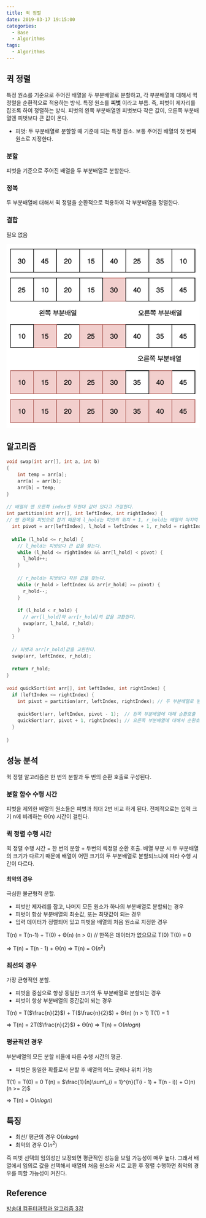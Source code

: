 ```yaml
---
title: 퀵 정렬
date: 2019-03-17 19:15:00
categories:
  - Base
  - Algorithms
tags: 
  - Algorithms
---
```



## 퀵 정렬
특정 원소를 기준으로 주어진 배열을 두 부분배열로 분할하고, 각 부분배열에 대해서 퀵 정렬을 순환적으로 적용하는 방식.
특정 원소를 **피벗** 이라고 부름. 즉, 피벗이 제자리를 잡조록 하여 정렬하는 방식. 피벗의 왼쪽 부분배열엔 피벗보다 작은 값이, 오른쪽 부분배열엔 피벗보다 큰 값이 온다.

- 피벗: 두 부분배열로 분할할 때 기준에 되는 특정 원소. 보통 주어진 배열의 첫 번째 원소로 지정한다. 

### 분할
피벗을 기준으로 주어진 배열을 두 부분배열로 분할한다.

### 정복
두 부분배열에 대해서 퀵 정렬을 순환적으로 적용하여 각 부분배열을 정렬한다.

### 결합
필요 없음

![퀵정렬](/images/base/algorithms-quick-sort-1.png)

## 알고리즘
```c
void swap(int arr[], int a, int b)
{
    int temp = arr[a];
    arr[a] = arr[b];
    arr[b] = temp;
}

// 배열의 맨 오른쪽 index엔 무한대 값이 있다고 가정한다.
int partition(int arr[], int leftIndex, int rightIndex) {
// 맨 왼쪽을 피벗으로 잡기 때문에 l_hold는 피벗의 위치 + 1, r_hold는 배열의 마지막 index
  int pivot = arr[leftIndex], l_hold = leftIndex + 1, r_hold = rightIndex;

  while (l_hold <= r_hold) {
    // l_hold는 피벗보다 큰 값을 찾는다.
    while (l_hold <= rightIndex && arr[l_hold] < pivot) {
      l_hold++;
    }

    // r_hold는 피벗보다 작은 값을 찾는다.
    while (r_hold > leftIndex && arr[r_hold] >= pivot) {
      r_hold--;
    }
    
    if (l_hold < r_hold) {
      // arr[l_hold]와 arr[r_hold]의 값을 교환한다.
      swap(arr, l_hold, r_hold);
    }
  }

  // 피벗과 arr[r_hold]값을 교환한다. 
  swap(arr, leftIndex, r_hold);

  return r_hold;
}

void quickSort(int arr[], int leftIndex, int rightIndex) {
  if (leftIndex <= rightIndex) {
    int pivot = partition(arr, leftIndex, rightIndex); // 두 부분배열로 분할

    quickSort(arr, leftIndex, pivot - 1);  // 왼쪽 부분배열에 대해 순환호출
    quickSort(arr, pivot + 1, rightIndex); // 오른쪽 부분배열에 대해서 순환호출
  }
  
}
```

## 성능 분석
퀵 정렬 알고리즘은 한 번의 분할과 두 번의 순환 호출로 구성된다.

### 분할 함수 수행 시간
피벗을 제외한 배열의 원소들은 피벗과 최대 2번 비교 하게 된다. 전체적으로는 입력 크기 n에 비례하는 Θ(n) 시간이 걸린다.

### 퀵 정렬 수행 시간
퀵 정렬 수행 시간 = 한 번의 분할 + 두번의 킉정렬 순환 호출.
배열 부분 시 두 부분배열의 크기가 다르기 때문에  배열이 어떤 크기의 두 부분배열로 분할되느냐에 따라 수행 시간이 다르다.

#### 최악의 경우
극심한 불균형적 분할.

- 피벗만 제자리를 잡고, 나머지 모든 원소가 하나의 부분배열로 분할되는 경우
- 피벗이 항상 부분배열의 최솟값, 또는 최댓값이 되는 경우
- 입력 데이터가 정렬되어 있고 피벗을 배열의 처음 원소로 지정한 경우

T(n) = T(n-1) + T(0) + Θ(n) (n > 0) // 한쪽은 데이터가 없으므로 T(0)
T(0) = 0

=> T(n) = T(n - 1) + Θ(n) 
=> T(n) = O($n^2$)

### 최선의 경우
가장 균형적인 분할.

- 피벗을 중심으로 항상 동일한 크기의 두 부분배열로 분할되는 경우 
- 피벗이 항상 부분배열의 중간값이 되는 경우 

T(n) = T($\frac{n}{2}$) + T($\frac{n}{2}$) + Θ(n) (n > 1)
T(1) = 1

=> T(n) = 2T($\frac{n}{2}$) + Θ(n)
=> T(n) = O($n log n$)

### 평균적인 경우 
부분배열의 모든 분할 비율에 따른 수행 시간의 평균.

- 피벗은 동일한 확률로서 분할 후 배열의 어느 곳에나 위치 가능 

T(1) = T(0) = 0
T(n) = $\frac{1}{n}\sum\_{i = 1}^{n}(T(i - 1) + T(n - i)) + O(n) (n >= 2)$

=> T(n) = O($n log n$)

## 특징
- 최선/ 평균의 경우 O($n log n$)
- 최악의 경우 O($n^2$)

즉 피벗 선택의 임의성만 보장되면 평균적인 성능을 보일 가능성이 매우 높다. 그래서 배열에서 임의로 값을 선택해서 배열의 처음 원소와 서로 교환 후 정렬 수행하면 최악의 경우를 피할 가능성이 커진다. 

## Reference 
[방송대 컴퓨터과학과 알고리즘 3강](http://press.knou.ac.kr/goods/textBookView.do?condCmdtCode=9788920026935&condLscValue=001&condYr=&condSmst=)
